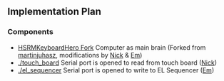 ## Implementation Plan

### Components

- [HSRMKeyboardHero Fork](https://github.com/nconfrey/HSRMKeyboardHero) Computer as main brain (Forked from [martinjuhasz](https://github.com/martinjuhasz), modifications by [Nick](https://github.com/nconfrey) & [Em](https://github.com/eurbs))
- [./touch_board](./touch_board) Serial port is opened to read from touch board ([Nick](https://github.com/nconfrey))
- [./el_sequencer](./el_sequencer) Serial port is opened to write to EL Sequencer ([Em](https://github.com/eurbs))
